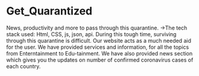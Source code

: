 # Get_Quarantized
News, productivity and more to pass through this quarantine.
->The tech stack used: Html, CSS, js, json, api.
During this tough time, surviving through this quarantine is difficult. Our website acts as a much needed aid for the user. We have provided services and information, for all the topics from Enterntainment to Edu-tainment. We have also provided news section which gives you the updates on number of confirmed coronavirus cases  of each country.
